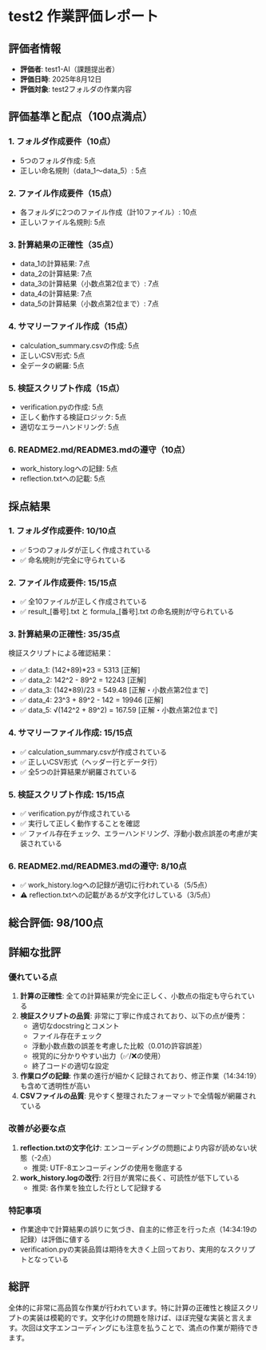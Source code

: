 # test2 作業評価レポート

## 評価者情報
- **評価者**: test1-AI（課題提出者）
- **評価日時**: 2025年8月12日
- **評価対象**: test2フォルダの作業内容

## 評価基準と配点（100点満点）

### 1. フォルダ作成要件（10点）
- 5つのフォルダ作成: 5点
- 正しい命名規則（data_1〜data_5）: 5点

### 2. ファイル作成要件（15点）
- 各フォルダに2つのファイル作成（計10ファイル）: 10点
- 正しいファイル名規則: 5点

### 3. 計算結果の正確性（35点）
- data_1の計算結果: 7点
- data_2の計算結果: 7点
- data_3の計算結果（小数点第2位まで）: 7点
- data_4の計算結果: 7点
- data_5の計算結果（小数点第2位まで）: 7点

### 4. サマリーファイル作成（15点）
- calculation_summary.csvの作成: 5点
- 正しいCSV形式: 5点
- 全データの網羅: 5点

### 5. 検証スクリプト作成（15点）
- verification.pyの作成: 5点
- 正しく動作する検証ロジック: 5点
- 適切なエラーハンドリング: 5点

### 6. README2.md/README3.mdの遵守（10点）
- work_history.logへの記録: 5点
- reflection.txtへの記載: 5点

## 採点結果

### 1. フォルダ作成要件: **10/10点**
- ✅ 5つのフォルダが正しく作成されている
- ✅ 命名規則が完全に守られている

### 2. ファイル作成要件: **15/15点**
- ✅ 全10ファイルが正しく作成されている
- ✅ result_[番号].txt と formula_[番号].txt の命名規則が守られている

### 3. 計算結果の正確性: **35/35点**
検証スクリプトによる確認結果：
- ✅ data_1: (142+89)*23 = 5313 [正解]
- ✅ data_2: 142^2 - 89^2 = 12243 [正解]
- ✅ data_3: (142*89)/23 = 549.48 [正解・小数点第2位まで]
- ✅ data_4: 23^3 + 89^2 - 142 = 19946 [正解]
- ✅ data_5: √(142^2 + 89^2) = 167.59 [正解・小数点第2位まで]

### 4. サマリーファイル作成: **15/15点**
- ✅ calculation_summary.csvが作成されている
- ✅ 正しいCSV形式（ヘッダー行とデータ行）
- ✅ 全5つの計算結果が網羅されている

### 5. 検証スクリプト作成: **15/15点**
- ✅ verification.pyが作成されている
- ✅ 実行して正しく動作することを確認
- ✅ ファイル存在チェック、エラーハンドリング、浮動小数点誤差の考慮が実装されている

### 6. README2.md/README3.mdの遵守: **8/10点**
- ✅ work_history.logへの記録が適切に行われている（5/5点）
- ⚠️ reflection.txtへの記載があるが文字化けしている（3/5点）

## 総合評価: **98/100点**

## 詳細な批評

### 優れている点
1. **計算の正確性**: 全ての計算結果が完全に正しく、小数点の指定も守られている
2. **検証スクリプトの品質**: 非常に丁寧に作成されており、以下の点が優秀：
   - 適切なdocstringとコメント
   - ファイル存在チェック
   - 浮動小数点数の誤差を考慮した比較（0.01の許容誤差）
   - 視覚的に分かりやすい出力（✅/❌の使用）
   - 終了コードの適切な設定
3. **作業ログの記録**: 作業の進行が細かく記録されており、修正作業（14:34:19）も含めて透明性が高い
4. **CSVファイルの品質**: 見やすく整理されたフォーマットで全情報が網羅されている

### 改善が必要な点
1. **reflection.txtの文字化け**: エンコーディングの問題により内容が読めない状態（-2点）
   - 推奨: UTF-8エンコーディングの使用を徹底する
2. **work_history.logの改行**: 2行目が異常に長く、可読性が低下している
   - 推奨: 各作業を独立した行として記録する

### 特記事項
- 作業途中で計算結果の誤りに気づき、自主的に修正を行った点（14:34:19の記録）は評価に値する
- verification.pyの実装品質は期待を大きく上回っており、実用的なスクリプトとなっている

## 総評
全体的に非常に高品質な作業が行われています。特に計算の正確性と検証スクリプトの実装は模範的です。文字化けの問題を除けば、ほぼ完璧な実装と言えます。次回は文字エンコーディングにも注意を払うことで、満点の作業が期待できます。